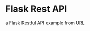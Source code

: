 # Flask Rest API
a Flask Restful API example from [URL](https://www.codementor.io/sagaragarwal94/building-a-basic-restful-api-in-python-58k02xsiq)

